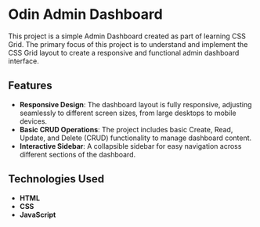 # Odin Admin Dashboard

This project is a simple Admin Dashboard created as part of learning CSS Grid. The primary focus of this project is to understand and implement the CSS Grid layout to create a responsive and functional admin dashboard interface.

## Features

- **Responsive Design**: The dashboard layout is fully responsive, adjusting seamlessly to different screen sizes, from large desktops to mobile devices.
- **Basic CRUD Operations**: The project includes basic Create, Read, Update, and Delete (CRUD) functionality to manage dashboard content.
- **Interactive Sidebar**: A collapsible sidebar for easy navigation across different sections of the dashboard.

## Technologies Used

- **HTML**
- **CSS**
- **JavaScript**
